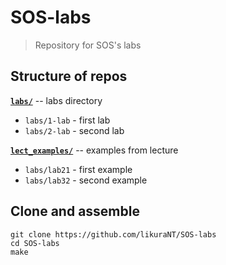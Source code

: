 # SOS-labs
> Repository for SOS's labs

## Structure of repos
<ins>**`labs/`**</ins> -- labs directory
* `labs/1-lab` - first lab
* `labs/2-lab` - second lab

<ins>**`lect_examples/`**</ins> -- examples from lecture
* `labs/lab21` - first example
* `labs/lab32` - second example

## Clone and assemble
```
git clone https://github.com/likuraNT/SOS-labs
cd SOS-labs
make
```
